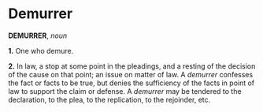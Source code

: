 # Demurrer

**DEMURRER**, _noun_

**1.** One who demure.

**2.** In law, a stop at some point in the pleadings, and a resting of the decision of the cause on that point; an issue on matter of law. A _demurrer_ confesses the fact or facts to be true, but denies the sufficiency of the facts in point of law to support the claim or defense. A _demurrer_ may be tendered to the declaration, to the plea, to the replication, to the rejoinder, etc.